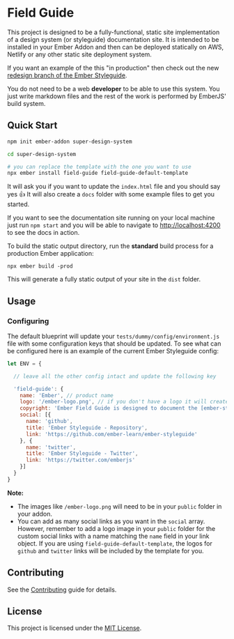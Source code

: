 Field Guide
==============================================================================

This project is designed to be a fully-functional, static site implementation of a design system (or styleguide) documentation site. It is intended to be installed in your Ember Addon and then can be deployed statically on AWS, Netlify or any other static site deployment system.

If you want an example of the this "in production" then check out the new [redesign branch of the Ember Styleguide](https://deploy-preview-145--ember-styleguide.netlify.com/).

You do not need to be a web **developer** to be able to use this system. You just write markdown files and the rest of the work is performed by EmberJS' build system.

Quick Start
------------------------------------------------------------------------------

```sh
npm init ember-addon super-design-system

cd super-design-system

# you can replace the template with the one you want to use
npx ember install field-guide field-guide-default-template
```

It will ask you if you want to update the `index.html` file and you should say yes 👍 It will also create a `docs` folder with some example files to get you started.

If you want to see the documentation site running on your local machine just run `npm start` and you will be able to navigate to  [http://localhost:4200](http://localhost:4200) to see the docs in action.

To build the static output directory, run the **standard** build process for a production Ember application:

```
npx ember build -prod
```

This will generate a fully static output of your site in the `dist` folder.


Usage
------------------------------------------------------------------------------

### Configuring

The default blueprint will update your `tests/dummy/config/environment.js` file with some configuration keys that should be updated. To see what can be configured here is an example of the current Ember Styleguide config:

```javascript
let ENV = {

  // leave all the other config intact and update the following key

  'field-guide': {
    name: 'Ember', // product name
    logo: '/ember-logo.png', // if you don't have a logo it will create one for you from the product name
    copyright: 'Ember Field Guide is designed to document the [ember-styleguide](https://github.com/ember-learn/ember-styleguide) project. For more information view the readme',
    social: [{
      name: 'github',
      title: 'Ember Styleguide - Repository',
      link: 'https://github.com/ember-learn/ember-styleguide'
    }, {
      name: 'twitter',
      title: 'Ember Styleguide - Twitter',
      link: 'https://twitter.com/emberjs'
    }]
  }
}
```

**Note:** 
- The images like `/ember-logo.png` will need to be in your `public` folder in your addon.
- You can add as many social links as you want in the `social` array. However, remember to add a logo image in your `public` folder for the custom social links with a name matching the `name` field in your link object. If you are using `field-guide-default-template`, the logos for `github` and `twitter` links will be included by the template for you.


Contributing
------------------------------------------------------------------------------

See the [Contributing](CONTRIBUTING.md) guide for details.


License
------------------------------------------------------------------------------

This project is licensed under the [MIT License](LICENSE.md).
